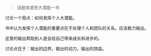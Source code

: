 > 话题来源至大潜能一书

讨论一个观点：如何发挥个人大潜能。

书中认为发挥个人潜能的重要点在于处理个人和团队的关系。应该极力输出。

这里的输出帮助别人是会给自己带来成长和进步的。

讨论点在于：输出的边界。输出的动力。输出的效益。

